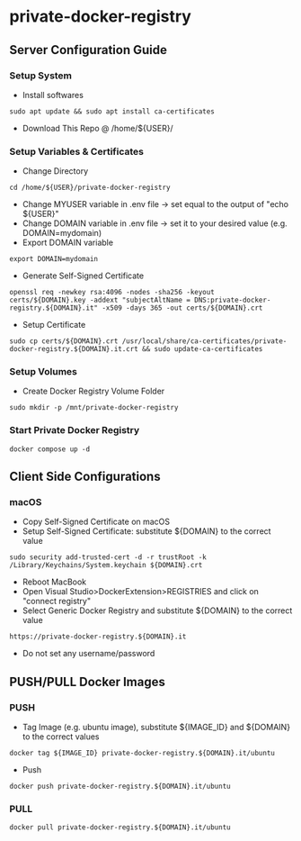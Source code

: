 # private-docker-registry

## Server Configuration Guide

### Setup System
- Install softwares
```
sudo apt update && sudo apt install ca-certificates
```
- Download This Repo @ /home/${USER}/
### Setup Variables & Certificates
- Change Directory
```
cd /home/${USER}/private-docker-registry
```
- Change MYUSER variable in .env file -> set equal to the output of "echo ${USER}"
- Change DOMAIN variable in .env file -> set it to your desired value (e.g. DOMAIN=mydomain)
- Export DOMAIN variable
```
export DOMAIN=mydomain
```
- Generate Self-Signed Certificate
```
openssl req -newkey rsa:4096 -nodes -sha256 -keyout certs/${DOMAIN}.key -addext "subjectAltName = DNS:private-docker-registry.${DOMAIN}.it" -x509 -days 365 -out certs/${DOMAIN}.crt
```
- Setup Certificate
```
sudo cp certs/${DOMAIN}.crt /usr/local/share/ca-certificates/private-docker-registry.${DOMAIN}.it.crt && sudo update-ca-certificates
```

### Setup Volumes
- Create Docker Registry Volume Folder
```
sudo mkdir -p /mnt/private-docker-registry
```

### Start Private Docker Registry
```
docker compose up -d
```

## Client Side Configurations
### macOS
- Copy Self-Signed Certificate on macOS
- Setup Self-Signed Certificate: substitute ${DOMAIN} to the correct value
```
sudo security add-trusted-cert -d -r trustRoot -k /Library/Keychains/System.keychain ${DOMAIN}.crt
```
- Reboot MacBook
- Open Visual Studio>DockerExtension>REGISTRIES and click on "connect registry"
- Select Generic Docker Registry and substitute ${DOMAIN} to the correct value
```
https://private-docker-registry.${DOMAIN}.it
```
- Do not set any username/password

## PUSH/PULL Docker Images
### PUSH
- Tag Image (e.g. ubuntu image), substitute \${IMAGE_ID} and ${DOMAIN} to the correct values
```
docker tag ${IMAGE_ID} private-docker-registry.${DOMAIN}.it/ubuntu
```
- Push
```
docker push private-docker-registry.${DOMAIN}.it/ubuntu
```

### PULL
```
docker pull private-docker-registry.${DOMAIN}.it/ubuntu
```